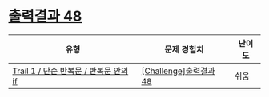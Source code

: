 # [출력결과 48](https://www.codetree.ai/trails/complete/curated-cards/challenge-reading-k201724)

|유형|문제 경험치|난이도|
|---|---|---|
|[Trail 1 / 단순 반복문 / 반복문 안의 if](https://www.codetree.ai/trail-info/novice-low/)|[[Challenge]출력결과 48](https://www.codetree.ai/trails/complete/curated-cards/challenge-reading-k201724/)|쉬움|

